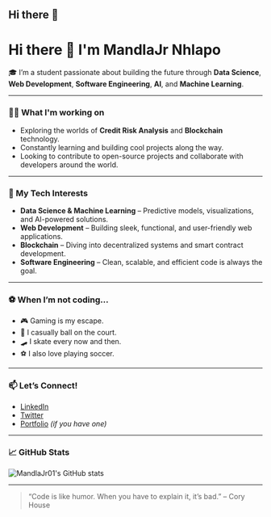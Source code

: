 ## Hi there 👋

# Hi there 👋 I'm MandlaJr Nhlapo

🎓 I’m a student passionate about building the future through **Data Science**, **Web Development**, **Software Engineering**, **AI**, and **Machine Learning**.

---

### 👨‍💻 What I'm working on
- Exploring the worlds of **Credit Risk Analysis** and **Blockchain** technology.
- Constantly learning and building cool projects along the way.
- Looking to contribute to open-source projects and collaborate with developers around the world.

---

### 🧠 My Tech Interests
- **Data Science & Machine Learning** – Predictive models, visualizations, and AI-powered solutions.
- **Web Development** – Building sleek, functional, and user-friendly web applications.
- **Blockchain** – Diving into decentralized systems and smart contract development.
- **Software Engineering** – Clean, scalable, and efficient code is always the goal.

---

### ⚽ When I’m not coding...
- 🎮 Gaming is my escape.
- 🏀 I casually ball on the court.
- 🛹 I skate every now and then.
- ⚽ I also love playing soccer.

---

### 📫 Let’s Connect!
- [LinkedIn](https://www.linkedin.com/in/your-link)  
- [Twitter](https://twitter.com/your-handle)  
- [Portfolio](https://your-portfolio-link.com) *(if you have one)*

---

### 📈 GitHub Stats
![MandlaJr01's GitHub stats](https://github-readme-stats.vercel.app/api?username=MandlaJr01&show_icons=true&theme=radical)

---

> “Code is like humor. When you have to explain it, it’s bad.” – Cory House


<!--
**MandlaJr01/MandlaJr01** is a ✨ _special_ ✨ repository because its `README.md` (this file) appears on your GitHub profile.

Here are some ideas to get you started:

- 🔭 I’m currently working on ...
- 🌱 I’m currently learning ...
- 👯 I’m looking to collaborate on ...
- 🤔 I’m looking for help with ...
- 💬 Ask me about ...
- 📫 How to reach me: ...
- 😄 Pronouns: ...
- ⚡ Fun fact: ...
-->
